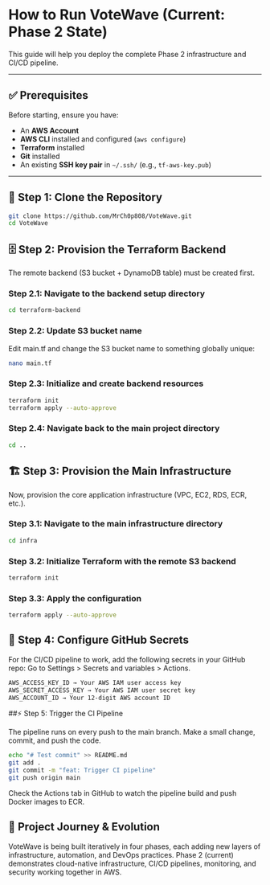 # How to Run VoteWave (Current: Phase 2 State)

This guide will help you deploy the complete Phase 2 infrastructure and CI/CD pipeline.

---

## ✅ Prerequisites

Before starting, ensure you have:

- An **AWS Account**
- **AWS CLI** installed and configured (`aws configure`)
- **Terraform** installed
- **Git** installed
- An existing **SSH key pair** in `~/.ssh/` (e.g., `tf-aws-key.pub`)

---

## 🚀 Step 1: Clone the Repository
```bash
git clone https://github.com/MrCh0p808/VoteWave.git
cd VoteWave
```

## 🗄️ Step 2: Provision the Terraform Backend
The remote backend (S3 bucket + DynamoDB table) must be created first.

### Step 2.1: Navigate to the backend setup directory
```bash
cd terraform-backend
```

### Step 2.2: Update S3 bucket name
Edit main.tf and change the S3 bucket name to something globally unique:
```bash
nano main.tf
```
### Step 2.3: Initialize and create backend resources
```bash
terraform init
terraform apply --auto-approve
```
### Step 2.4: Navigate back to the main project directory
```bash
cd ..
```
## 🏗️ Step 3: Provision the Main Infrastructure
Now, provision the core application infrastructure (VPC, EC2, RDS, ECR, etc.).

### Step 3.1: Navigate to the main infrastructure directory
```bash 
cd infra
```
### Step 3.2: Initialize Terraform with the remote S3 backend
```bash 
terraform init
```
### Step 3.3: Apply the configuration
```bash 
terraform apply --auto-approve 
```

## 🔑 Step 4: Configure GitHub Secrets

For the CI/CD pipeline to work, add the following secrets in your GitHub repo:
Go to Settings > Secrets and variables > Actions.
```bash
AWS_ACCESS_KEY_ID → Your AWS IAM user access key
AWS_SECRET_ACCESS_KEY → Your AWS IAM user secret key
AWS_ACCOUNT_ID → Your 12-digit AWS account ID
```

##⚡ Step 5: Trigger the CI Pipeline

The pipeline runs on every push to the main branch.
Make a small change, commit, and push the code.
```bash
echo "# Test commit" >> README.md
git add .
git commit -m "feat: Trigger CI pipeline"
git push origin main
```

Check the Actions tab in GitHub to watch the pipeline build and push Docker images to ECR.

## 🌊 Project Journey & Evolution

VoteWave is being built iteratively in four phases, each adding new layers of infrastructure, automation, and DevOps practices.
Phase 2 (current) demonstrates cloud-native infrastructure, CI/CD pipelines, monitoring, and security working together in AWS.

